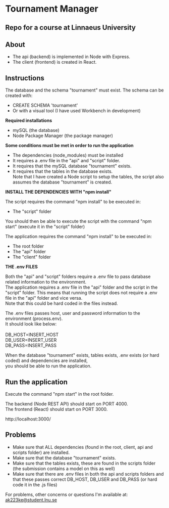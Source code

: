 # Tournament Manager

## Repo for a course at Linnaeus University

## About

- The api (backend) is implemented in Node with Express.
- The client (frontend) is created in React.

## Instructions

The database and the schema "tournament" must exist. The schema can be created with:

- CREATE SCHEMA 'tournament'
- Or with a visual tool (I have used Workbench in development)

**Required installations**

- mySQL (the database)
- Node Package Manager (the package manager)

**Some conditions must be met in order to run the application** 

- The dependencies (node_modules) must be installed
- It requires a .env file in the "api" and "script" folder.
- It requires that the mySQL database "tournament" exists.
- It requires that the tables in the database exists. <br>
Note that I have created a Node script to setup the tables, the script also assumes the database "tournament" is created.

**INSTALL THE DEPENDENCIES WITH "npm install"**

The script requires the command "npm install" to be executed in:

- The "script" folder

You should then be able to execute the script with the command "npm start" (execute it in the "script" folder)

The application requires the command "npm install" to be executed in:

- The root folder
- The "api" folder
- The "client" folder

**THE .env FILES**

Both the "api" and "script" folders require a .env file to pass database related information to the environment. 
<br>
The application requires a .env file in the "api" folder and the script in the "script" folder. 
This means that running the script does not require a .env file in the "api" folder and vice versa.
<br>
Note that this could be hard coded in the files instead. 

The .env files passes host, user and password information to the environment (process.env).
<br>
It should look like below:
<br>
<br>
DB_HOST=INSERT_HOST
<br>
DB_USER=INSERT_USER
<br>
DB_PASS=INSERT_PASS


When the database "tournament" exists, tables exists, .env exists (or hard coded) and dependencies are installed,
<br>
you should be able to run the application.

## Run the application

Execute the command "npm start" in the root folder. 

The backend (Node REST API) should start on PORT 4000.
<br>
The frontend (React) should start on PORT 3000.

http://localhost:3000/

## Problems

- Make sure that ALL dependencies (found in the root, client, api and scripts folder) are installed. 
- Make sure that the database "tournament" exists.
- Make sure that the tables exists, these are found in the scripts folder (the submission contains a model on this as well)
- Make sure that there are .env files in both the api and scripts folders and that these passes correct DB_HOST, DB_USER and DB_PASS (or hard code it in the .js files)

For problems, other concerns or questions I'm available at: ak223ke@student.lnu.se